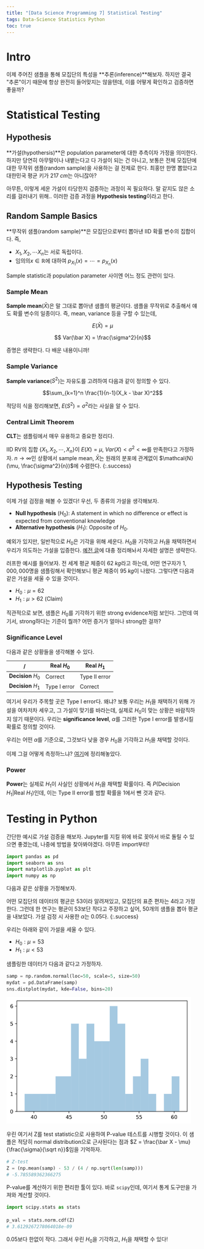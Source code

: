 ```yaml
---
title: "[Data Science Programming 7] Statistical Testing"
tags: Data-Science Statistics Python
toc: true
---
```


# Intro
이제 주어진 샘플을 통해 모집단의 특성을 **추론(inference)**해보자. 하지만 결국 "추론"이기 때문에 항상 완전히 들어맞지는 않을텐데, 이를 어떻게 확인하고 검증하면 좋을까? 


# Statistical Testing
## Hypothesis
**가설(hypothersis)**은 population parameter에 대한 추측이자 가정을 의미한다. 하지만 당연히 아무말이나 내뱉는다고 다 가설이 되는 건 아니고, 보통은 전체 모집단에 대한 무작위 샘플(random sample)을 사용하는 걸 전제로 한다. 최홍만 한명 뽑았다고 대한민국 평균 키가 $217\;cm$는 아니잖아?

아무튼, 이렇게 세운 가설이 타당한지 검증하는 과정이 꼭 필요하다. 말 같지도 않은 소리를 걸러내기 위해.. 이러한 검증 과정을 **Hypothesis testing**이라고 한다.

## Random Sample Basics
**무작위 샘플(random sample)**은 모집단으로부터 뽑아낸 IID 확률 변수의 집합이다. 즉,

- $X_1, X_2, \cdots X_n$는 서로 독립이다.
- 임의의$x \in \mathbb R$에 대하여 $p_{X_1}(x) = \cdots = p_{X_n}(x)$

Sample statistic과 population parameter 사이엔 어느 정도 관련이 있다. 

### Sample Mean
**Sample mean**($\bar X$)은 말 그대로 뽑아낸 샘플의 평균이다. 샘플을 무작위로 추출해서 얘도 확률 변수의 일종이다. 즉, mean, variance 등을 구할 수 있는데,

$$ E(\bar X ) = \mu $$

$$ Var(\bar X) = \frac{\sigma^2}{n}$$

증명은 생략한다. 다 배운 내용이니까!

### Sample Variance
**Sample variance**($S^2$)는 자유도를 고려하여 다음과 같이 정의할 수 있다.

$$\sum_{k=1}^n \frac{1}{n-1}(X_k - \bar X)^2$$

적당히 식을 정리해보면, $E(S^2) = \sigma^2$라는 사실을 알 수 있다.

### Central Limit Theorem
**CLT**는 샘플링에서 매우 유용하고 중요한 정리다.

IID RV의 집합 {$X_1,X_2,\cdots,X_n$}이 $E(X) = \mu$, $Var(X) < \sigma^2 < \infty$를 만족한다고 가정하자. $n \to \infty$인 상황에서 sample mean, $\bar X$는 원래의 분포에 관계없이 $\mathcal{N}(\mu, \frac{\sigma^2}{n})$에 수렴한다.
{:.success}

## Hypothesis Testing
이제 가설 검정을 해볼 수 있겠다! 우선, 두 종류의 가설을 생각해보자.

- **Null hypothesis** ($H_0$): A statement in which no difference or effect is expected from conventional knowledge
- **Alternative hypothesis** ($H_1$): Opposite of $H_0$.

예외가 있지만, 일반적으로 $H_0$은 기각을 위해 세운다. $H_0$을 기각하고 $H_1$을 채택하면서 우리가 의도하는 가설을 입증한다. [예전 글](https://eunseong-park.github.io/2020/04/25/Statistics-5-Statistical-Hypothesis.html)에 대충 정리해놔서 자세한 설명은 생략한다.

러프한 예시를 들어보자. 전 세계 평균 체중이 $62\;kg$라고 하는데, 어떤 연구자가 $1,000,000$명을 샘플링해서 확인해보니 평균 체중이 $95\;kg$이 나왔다. 그렇다면 다음과 같은 가설을 세울 수 있을 것이다.

- $H_0: \mu = 62$
- $H_1: \mu > 62$ (Claim)

직관적으로 보면, 샘플은 $H_0$를 기각하기 위한 strong evidence처럼 보인다. 그런데 여기서, strong하다는 기준이 뭘까? 어떤 증거가 얼마나 strong한 걸까?

### Significance Level
다음과 같은 상황들을 생각해볼 수 있다.

/ | Real $H_0$ | Real $H_1$
---|---|---
**Decision** $H_0$ | Correct | Type II error
**Decision** $H_1$ | Type I error | Correct

여기서 우리가 주목할 곳은 Type I error다. 왜냐? 보통 우리는 $H_1$을 채택하기 위해 가설을 여차저차 세우고, 그 가설이 맞기를 바라는데, 실제로 $H_0$이 맞는 상황은 바람직하지 않기 때문이다. 우리는 **significance level**, $\alpha$를 그러한 Type I error를 발생시킬 확률로 정의할 것이다. 

우리는 어떤 $\alpha$를 기준으로, 그것보다 낮을 경우 $H_0$을 기각하고 $H_1$을 채택할 것이다.

이제 그걸 어떻게 측정하느냐? [여기](https://eunseong-park.github.io/2020/04/25/Statistics-5-Statistical-Hypothesis.html#hypothesis-test)에 정리해놓았다.

### Power
**Power**는 실제로 $H_1$이 사실인 상황에서 $H_1$을 채택할 확률이다. 즉 $P(\text{Decision } H_1 \vert \text{Real } H_1)$인데, 이는 Type II error를 범할 확률을 $1$에서 뺀 것과 같다.


# Testing in Python
간단한 예시로 가설 검증을 해보자. Jupyter를 지킬 위에 바로 꽂아서 바로 돌릴 수 있으면 좋겠는데, 나중에 방법을 찾아봐야겠다. 아무튼 import부터!

```python
import pandas as pd
import seaborn as sns
import matplotlib.pyplot as plt
import numpy as np
```

다음과 같은 상황을 가정해보자.

어떤 모집단의 데이터의 평균은 $53$이라 알려져있고, 모집단의 표준 편차는 $4$라고 가정한다. 그런데 한 연구는 평균이 $53$보단 작다고 주장하고 싶어, $50$개의 샘플을 뽑아 평균을 내보았다. 가설 검정 시 사용한 $\alpha$는 $0.05$다.
{:.success}

우리는 아래와 같이 가설을 세울 수 있다.

- $H_0: \mu = 53$
- $H_1: \mu < 53$

샘플링한 데이터가 다음과 같다고 가정하자.

```python
samp = np.random.normal(loc=50, scale=5, size=50)
mydat = pd.DataFrame(samp)
sns.distplot(mydat, kde=False, bins=20)
```
![](/imgs/dsp/8.png)

우린 여기서 Z를 test statistic으로 사용하여 P-value 테스트를 시행할 것이다. 이 샘플은 적당히 normal distribution으로 근사된다는 점과 $Z = \frac{\bar X - \mu}{\frac{\sigma}{\sqrt n}}$임을 기억하자.

```python
# Z-test
Z = (np.mean(samp) - 53 / (4 / np.sqrt(len(samp)))
# -5.785589362366275
```

P-value를 계산하기 위한 편리한 툴이 있다. 바로 `scipy`인데, 여기서 통계 도구만을 가져와 계산할 것이다. 

```python
import scipy.stats as stats

p_val = stats.norm.cdf(Z)
# 3.6129267278064018e-09
```
$0.05$보다 한없이 작다. 그래서 우린 $H_0$을 기각하고, $H_1$을 채택할 수 있다!

